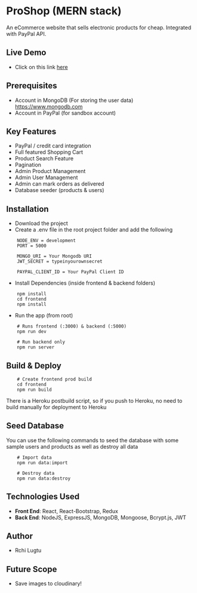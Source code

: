 # ProShop (MERN stack)
An eCommerce website that sells electronic products for cheap. Integrated with PayPal API.

## Live Demo
* Click on this link [here](https://proshop-site.herokuapp.com/)
## Prerequisites
* Account in MongoDB (For storing the user data) https://www.mongodb.com
* Account in PayPal (for sandbox account)
## Key Features
* PayPal / credit card integration
* Full featured Shopping Cart
* Product Search Feature
* Pagination
* Admin Product Management
* Admin User Management
* Admin can mark orders as delivered
* Database seeder (products & users)
## Installation
* Download the project
* Create a .env file in the root project folder and add the following
```
    NODE_ENV = development
    PORT = 5000

    MONGO_URI = Your Mongodb URI
    JWT_SECRET = typeinyourownsecret

    PAYPAL_CLIENT_ID = Your PayPal Client ID
```
* Install Dependencies (inside frontend & backend folders)
```
    npm install
    cd frontend
    npm install
```
* Run the app (from root)
```
    # Runs frontend (:3000) & backend (:5000)
    npm run dev
    
    # Run backend only
    npm run server
```
## Build & Deploy
```
    # Create frontend prod build
    cd frontend
    npm run build
```
There is a Heroku postbuild script, so if you push to Heroku, no need to build manually for deployment to Heroku
## Seed Database
You can use the following commands to seed the database with some sample users and products as well as destroy all data
```
    # Import data
    npm run data:import
    
    # Destroy data
    npm run data:destroy

```
## Technologies Used
* **Front End**: React, React-Bootstrap, Redux
* **Back End**: NodeJS, ExpressJS, MongoDB, Mongoose, Bcrypt.js, JWT

## Author
* Rchi Lugtu
## Future Scope
* Save images to cloudinary!

